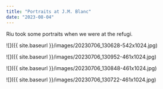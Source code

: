```yaml
---
title: "Portraits at J.M. Blanc"
date: "2023-08-04"
---
```


Riu took some portraits when we were at the refugi.

![]({{ site.baseurl }}/images/20230706_130628-542x1024.jpg)

![]({{ site.baseurl }}/images/20230706_130952-461x1024.jpg)

![]({{ site.baseurl }}/images/20230706_130848-461x1024.jpg)

![]({{ site.baseurl }}/images/20230706_130722-461x1024.jpg)
